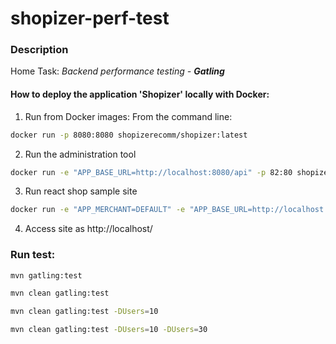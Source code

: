 # shopizer-perf-test
### Description
Home Task: *Backend performance testing - **Gatling***

#### How to deploy the application 'Shopizer' locally with Docker:

1. Run from Docker images:
From the command line:
```sh
docker run -p 8080:8080 shopizerecomm/shopizer:latest
```

2. Run the administration tool
```sh
docker run -e "APP_BASE_URL=http://localhost:8080/api" -p 82:80 shopizerecomm/shopizer-admin
```

3. Run react shop sample site
```sh
docker run -e "APP_MERCHANT=DEFAULT" -e "APP_BASE_URL=http://localhost:8080" -p 80:80 shopizerecomm/shopizer-shop-reactjs
```

4. Access site as http://localhost/

### Run test:
```sh
mvn gatling:test
```
```sh
mvn clean gatling:test
```
```sh
mvn clean gatling:test -DUsers=10
```
```sh
mvn clean gatling:test -DUsers=10 -DUsers=30
```